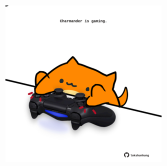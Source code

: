 <!-- built at 26/12/2021, 02:31:47 UTC -->
<p align="center">
  <img width="500" height="500" src="./ReadmeImage.svg">
</p>
